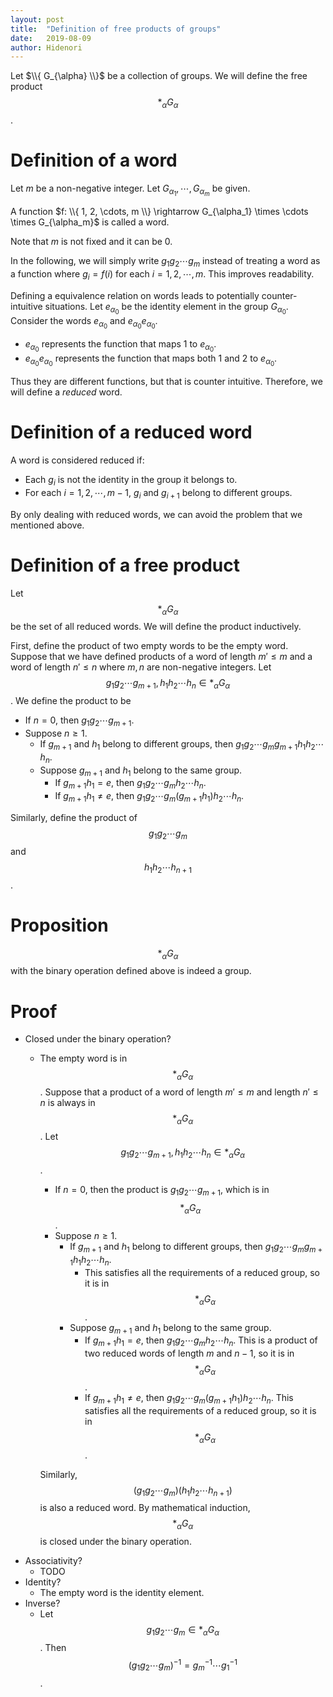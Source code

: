```yaml
---
layout: post
title:  "Definition of free products of groups"
date:   2019-08-09
author: Hidenori
---
```


Let $\\{ G_{\alpha} \\}$ be a collection of groups.
We will define the free product $$*_{\alpha} G_{\alpha}$$.

# Definition of a word
Let $m$ be a non-negative integer.
Let $G_{\alpha_1}, \cdots, G_{\alpha_m}$ be given.

A function $f: \\{ 1, 2, \cdots, m \\} \rightarrow G_{\alpha_1} \times \cdots \times G_{\alpha_m}$ is called a word.

Note that $m$ is not fixed and it can be $0$.

In the following, we will simply write $g_1g_2 \cdots g_m$ instead of treating a word as a function where $g_i = f(i)$ for each $i = 1, 2, \cdots, m$.
This improves readability.

Defining a equivalence relation on words leads to potentially counter-intuitive situations.
Let $e_{\alpha_0}$ be the identity element in the group $G_{\alpha_0}$.
Consider the words $e_{\alpha_0}$ and $e_{\alpha_0}e_{\alpha_0}$.

* $e_{\alpha_0}$ represents the function that maps $1$ to $e_{\alpha_0}$.
* $e_{\alpha_0}e_{\alpha_0}$ represents the function that maps both $1$ and $2$ to $e_{\alpha_0}$.

Thus they are different functions, but that is counter intuitive.
Therefore, we will define a *reduced* word.

# Definition of a reduced word

A word is considered reduced if:

* Each $g_i$ is not the identity in the group it belongs to.
* For each $i = 1, 2, \cdots, m - 1$, $g_i$ and $g_{i + 1}$ belong to different groups.

By only dealing with reduced words, we can avoid the problem that we mentioned above.

# Definition of a free product
Let $$*_{\alpha} G_{\alpha}$$ be the set of all reduced words.
We will define the product inductively.

First, define the product of two empty words to be the empty word.
Suppose that we have defined products of a word of length $m' \leq m$ and a word of length $n' \leq n$ where $m, n$ are non-negative integers.
Let $$g_1g_2 \cdots g_{m + 1}, h_1h_2 \cdots h_n \in *_{\alpha} G_{\alpha}$$.
We define the product to be

* If $n = 0$, then $g_1g_2 \cdots g_{m + 1}$.
* Suppose $n \geq 1$. 
    * If $g_{m + 1}$ and $h_1$ belong to different groups, then $g_1g_2 \cdots g_mg_{m + 1}h_1h_2 \cdots h_n$.
    * Suppose $g_{m + 1}$ and $h_1$ belong to the same group.
        * If $g_{m + 1}h_1 = e$, then $g_1g_2 \cdots g_mh_2 \cdots h_n$.
        * If $g_{m + 1}h_1 \ne e$, then $g_1g_2 \cdots g_m(g_{m + 1}h_1)h_2 \cdots h_n$.

Similarly, define the product of $$g_1g_2 \cdots g_m$$ and $$h_1h_2 \cdots h_{n + 1}$$.


# Proposition
$$*_{\alpha} G_{\alpha}$$ with the binary operation defined above is indeed a group.

# Proof

* Closed under the binary operation?
    * The empty word is in $$*_{\alpha} G_{\alpha}$$.
      Suppose that a product of a word of length $m' \leq m$ and length $n' \leq n$ is always in $$*_{\alpha} G_{\alpha}$$.
      Let $$g_1g_2 \cdots g_{m + 1}, h_1h_2 \cdots h_n \in *_{\alpha} G_{\alpha}$$.
        * If $n = 0$, then the product is $g_1g_2 \cdots g_{m + 1}$, which is in $$*_{\alpha} G_{\alpha}$$.
        * Suppose $n \geq 1$. 
            * If $g_{m + 1}$ and $h_1$ belong to different groups, then $g_1g_2 \cdots g_mg_{m + 1}h_1h_2 \cdots h_n$.
                * This satisfies all the requirements of a reduced group, so it is in $$*_{\alpha} G_{\alpha}$$.
            * Suppose $g_{m + 1}$ and $h_1$ belong to the same group.
                * If $g_{m + 1}h_1 = e$, then $g_1g_2 \cdots g_mh_2 \cdots h_n$.
                  This is a product of two reduced words of length $m$ and $n - 1$, so it is in $$*_{\alpha} G_{\alpha}$$.
                * If $g_{m + 1}h_1 \ne e$, then $g_1g_2 \cdots g_m(g_{m + 1}h_1)h_2 \cdots h_n$.
                  This satisfies all the requirements of a reduced group, so it is in $$*_{\alpha} G_{\alpha}$$.

      Similarly, $$(g_1g_2 \cdots g_m)(h_1h_2 \cdots h_{n + 1})$$ is also a reduced word.
      By mathematical induction, $$*_{\alpha} G_{\alpha}$$ is closed under the binary operation.
* Associativity?
    * TODO
* Identity?
    * The empty word is the identity element.
* Inverse?
    * Let $$g_1g_2 \cdots g_m \in *_{\alpha} G_{\alpha}$$.
      Then $$(g_1g_2 \cdots g_m)^{-1} = g_m^{-1} \cdots g_1^{-1}$$.

